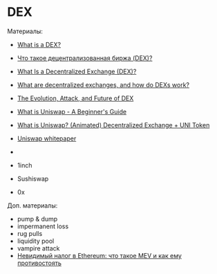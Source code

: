 # DEX


Материалы:

* [What is a DEX?](https://www.coinbase.com/ru/learn/crypto-basics/what-is-a-dex)
* [Что такое децентрализованная биржа (DEX)?](https://forklog.com/cryptorium/chto-takoe-detsentralizovannye-birzhi-dex/)
* [What Is a Decentralized Exchange (DEX)?](https://academy.binance.com/en/articles/what-is-a-decentralized-exchange-dex#automated-market-makers-amm)
* [What are decentralized exchanges, and how do DEXs work?](https://cointelegraph.com/defi-101/what-are-decentralized-exchanges-and-how-do-dexs-work)
* [The Evolution, Attack, and Future of DEX](https://blog.dodoex.io/the-evolution-attack-and-future-of-dex-53392064865d)

* [What is Uniswap - A Beginner's Guide](https://www.youtube.com/watch?v=dIneNZTnFMw)
* [What is Uniswap? (Animated) Decentralized Exchange + UNI Token](https://www.youtube.com/watch?v=DLu35sIqVTM)
* [Uniswap whitepaper](https://uniswap.org/whitepaper-v3.pdf)
* 
* 1inch
* Sushiswap
* 0x


Доп. материалы:

* pump & dump
* impermanent loss
* rug pulls
* liquidity pool
* vampire attack
* [Невидимый налог в Ethereum: что такое MEV и как ему противостоять](https://forklog.com/exclusive/nevidimyj-nalog-v-ethereum-chto-takoe-mev-i-kak-emu-protivostoyat/)
